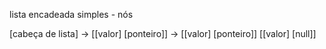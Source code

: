 lista encadeada simples - nós

[cabeça de lista] -> [[valor] [ponteiro]] -> [[valor] [ponteiro]] [[valor] [null]]